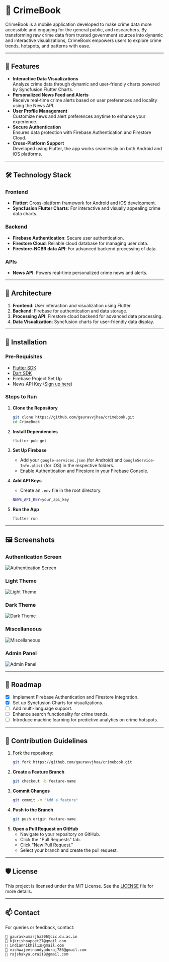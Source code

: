 # 📱 CrimeBook

CrimeBook is a mobile application developed to make crime data more accessible and engaging for the general public, and researchers. By transforming raw crime data from trusted government sources into dynamic and interactive visualizations, CrimeBook empowers users to explore crime trends, hotspots, and patterns with ease.

---

## 🚀 Features

- **Interactive Data Visualizations**  
  Analyze crime data through dynamic and user-friendly charts powered by Syncfusion Flutter Charts.
- **Personalized News Feed and Alerts**  
  Receive real-time crime alerts based on user preferences and locality using the News API.
- **User Profile Management**  
  Customize news and alert preferences anytime to enhance your experience.
- **Secure Authentication**  
  Ensures data protection with Firebase Authentication and Firestore Cloud.
- **Cross-Platform Support**  
  Developed using Flutter, the app works seamlessly on both Android and iOS platforms.

---

## 🛠️ Technology Stack

### Frontend
- **Flutter**: Cross-platform framework for Android and iOS development.
- **Syncfusion Flutter Charts**: For interactive and visually appealing crime data charts.

### Backend
- **Firebase Authentication**: Secure user authentication.
- **Firestore Cloud**: Reliable cloud database for managing user data.
- **Firestore-NCBR data API**: For advanced backend processing of data.

### APIs
- **News API**: Powers real-time personalized crime news and alerts.

---

## 📐 Architecture

1. **Frontend**: User interaction and visualization using Flutter.
2. **Backend**: Firebase for authentication and data storage.
3. **Processing API**: Firestore cloud backend for advanced data processing.
4. **Data Visualization**: Syncfusion charts for user-friendly data display.

---

## 📲 Installation

### Pre-Requisites
- [Flutter SDK](https://flutter.dev/docs/get-started/install)
- [Dart SDK](https://dart.dev/get-dart)
- Firebase Project Set Up
- News API Key ([Sign up here](https://newsapi.org/))

### Steps to Run
1. **Clone the Repository**
   ```bash
   git clone https://github.com/gauravvjhaa/crimebook.git
   cd CrimeBook
   
2. **Install Dependencies**
   ```bash
   flutter pub get
   
3. **Set Up Firebase**
    - Add your `google-services.json` (for Android) and `GoogleService-Info.plist` (for iOS) in the respective folders.
    - Enable Authentication and Firestore in your Firebase Console.

4. **Add API Keys**
    - Create an `.env` file in the root directory.
   ```bash
   NEWS_API_KEY=your_api_key
   
5. **Run the App**
   ```bash
   flutter run

---

## 🖼️ Screenshots

### Authentication Screen
![Authentication Screen](screenshots/Auth.png)

### Light Theme
![Light Theme](screenshots/Light.png)


### Dark Theme
![Dark Theme](screenshots/Dark.png)

### Miscellaneous
![Miscellaneous](screenshots/Misc.png)

### Admin Panel
![Admin Panel](screenshots/Admin.png)


---

## 📝 Roadmap

- [x] Implement Firebase Authentication and Firestore Integration.
- [x] Set up Syncfusion Charts for visualizations.
- [ ] Add multi-language support.
- [ ] Enhance search functionality for crime trends.
- [ ] Introduce machine learning for predictive analytics on crime hotspots.

---

## 🤝 Contribution Guidelines

1. Fork the repository:
   ```bash
   git fork https://github.com/gauravvjhaa/crimebook.git

2. **Create a Feature Branch**
   ```bash
   git checkout -b feature-name

3. **Commit Changes**
   ```bash
   git commit -m "Add a feature"

4. **Push to the Branch**
   ```bash
   git push origin feature-name

5. **Open a Pull Request on GitHub**
    - Navigate to your repository on GitHub.
    - Click the "Pull Requests" tab.
    - Click "New Pull Request."
    - Select your branch and create the pull request.

---

## 🛡️ License

This project is licensed under the MIT License. See the [LICENSE](LICENSE) file for more details.

---

## 📫 Contact

For queries or feedback, contact:
```text
📧 gauravkumarjha306@cic.du.ac.in
📧 kjkrishnapoet27@gmail.com
📧 indiannikhil12@gmail.com
📧 vishwajeetnandyaduraj786@gmail.com
📧 rajshakya.orai18@gmail.com
